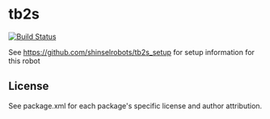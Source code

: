 # tb2s 

[![Build Status](https://travis-ci.org/shinselrobots/tb2s.svg?branch=master)](https://travis-ci.org/shinselrobots/tb2s)

See https://github.com/shinselrobots/tb2s_setup for setup information for this robot
 
## License
See package.xml for each package's specific license and author attribution. 
